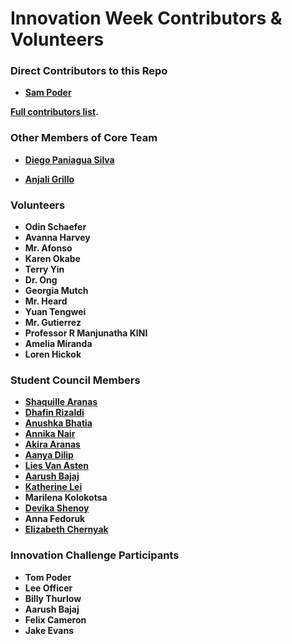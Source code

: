 Innovation Week Contributors & Volunteers
============================================

### Direct Contributors to this Repo

* **[Sam Poder](https://github.com/sampoder)**

**[Full contributors list](https://github.com/gemssingaporestudentcouncil/innovationweek2020/contributors).**

### Other Members of Core Team
* **[Diego Paniagua Silva](https://github.com/OrangeCat16)**

* **[Anjali Grillo](https://github.com/anjaligrillo)**

### Volunteers

* **Odin Schaefer**
* **Avanna Harvey**
* **Mr. Afonso**
* **Karen Okabe**
* **Terry Yin**
* **Dr. Ong**
* **Georgia Mutch**
* **Mr. Heard**
* **Yuan Tengwei**
* **Mr. Gutierrez**
* **Professor R Manjunatha KINI**
* **Amelia Miranda**
* **Loren Hickok**

### Student Council Members

* **[Shaquille Aranas](https://github.com/shaquillearanas)**
* **[Dhafin Rizaldi](https://github.com/dhafinr)**
* **[Anushka Bhatia](https://github.com/anushka2814)**
* **[Annika Nair](https://github.com/happy317)**
* **[Akira Aranas](https://github.com/akiraaranas)**
* **[Aanya Dilip](https://github.com/Aanya1301)**
* **[Lies Van Asten](https://github.com/Lies757)**
* **[Aarush Bajaj](https://github.com/aarushbajaj)**
* **[Katherine Lei](https://github.com/Katherinelei1)**
* **Marilena Kolokotsa**
* **[Devika Shenoy](https://github.com/DevikaShenoy)**
* **Anna Fedoruk**
* **[Elizabeth Chernyak](https://github.com/elziule)**

### Innovation Challenge Participants

* **Tom Poder**
* **Lee Officer**
* **Billy Thurlow**
* **Aarush Bajaj**
* **Felix Cameron**
* **Jake Evans**

